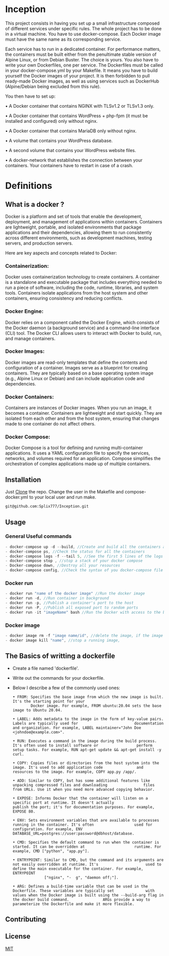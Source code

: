# Inception

This project consists in having you set up a small infrastructure composed of different
services under specific rules. The whole project has to be done in a virtual machine. You
have to use docker-compose.
Each Docker image must have the same name as its corresponding service.


Each service has to run in a dedicated container.
For performance matters, the containers must be built either from the penultimate stable
version of Alpine Linux, or from Debian Buster. The choice is yours.
You also have to write your own Dockerfiles, one per service. The Dockerfiles must
be called in your docker-compose.yml by your Makefile.
It means you have to build yourself the Docker images of your project. It is then forbidden to pull ready-made Docker images, as well as using services such as DockerHub
(Alpine/Debian being excluded from this rule).


You then have to set up:

• A Docker container that contains NGINX with TLSv1.2 or TLSv1.3 only.

• A Docker container that contains WordPress + php-fpm (it must be installed and
configured) only without nginx.

• A Docker container that contains MariaDB only without nginx.

• A volume that contains your WordPress database.

• A second volume that contains your WordPress website files.

• A docker-network that establishes the connection between your containers.
Your containers have to restart in case of a crash.

# Definitions
## What is a docker ?
Docker is a platform and set of tools that enable the development, deployment, and management of applications within containers. Containers are lightweight, portable, and isolated environments that package applications and their dependencies, allowing them to run consistently across different environments, such as development machines, testing servers, and production servers.

Here are key aspects and concepts related to Docker:

### Containerization: ### 
Docker uses containerization technology to create containers. A container is a standalone and executable package that includes everything needed to run a piece of software, including the code, runtime, libraries, and system tools. Containers isolate applications from the host system and other containers, ensuring consistency and reducing conflicts.

### Docker Engine: ###
Docker relies on a component called the Docker Engine, which consists of the Docker daemon (a background service) and a command-line interface (CLI) tool. The Docker CLI allows users to interact with Docker to build, run, and manage containers.

### Docker Images: ###
Docker images are read-only templates that define the contents and configuration of a container. Images serve as a blueprint for creating containers. They are typically based on a base operating system image (e.g., Alpine Linux or Debian) and can include application code and dependencies.

### Docker Containers: ###
Containers are instances of Docker images. When you run an image, it becomes a container. Containers are lightweight and start quickly. They are isolated from each other and from the host system, ensuring that changes made to one container do not affect others.

### Docker Compose: ###
Docker Compose is a tool for defining and running multi-container applications. It uses a YAML configuration file to specify the services, networks, and volumes required for an application. Compose simplifies the orchestration of complex applications made up of multiple containers.



## Installation

Just [Clone](git@github.com:Splix777/Inception.git) the repo. Change the user in the Makefile and compose-docker.yml to your local user and run make.


```bash
git@github.com:Splix777/Inception.git
```

## Usage

### General Useful commands ###

```c
- docker-compose up -d --build, //Create and build all the containers and they still run in the background
- docker-compose ps, //Check the status for all the containers
- docker-compose logs -f --tail 5, //See the first 5 lines of the logs of your containers
- docker-compose stop , //stop a stack of your docker compose
- Docker-compose down, //Destroy all your resources
- docker-compose config, //Check the syntax of you docker-compose file

```

### Docker run

```c
- docker run "name of the docker image" //Run the docker image
- docker run -d, //Run container in background
- docker run -p, //Publish a container's port to the host
- docker run -P, //Publish all exposed port to random ports
- docker run -it "imageName" bash //Run the Docker with access to the bash or (sh).
```

### Docker image
```c
- docker image rm -f "image name/id", //delete the image, if the image is running you need to kill it first.
- docker image kill "name", //stop a running image,
```
## The Basics of writting a dockerfile ##
- Create a file named 'dockerfile'.
- Write out the commands for your dockerfile.
- Below I describe a few of the commonly used ones:
  
      • FROM: Specifies the base image from which the new image is built. It's the starting point for your
              Docker image. For example, FROM ubuntu:20.04 sets the base image to Ubuntu 20.04.
  
      • LABEL: Adds metadata to the image in the form of key-value pairs. Labels are typically used for                         documentation and organization. For example, LABEL maintainer="John Doe <johndoe@example.com>".
  
      • RUN: Executes a command in the image during the build process. It's often used to install software or                 perform setup tasks. For example, RUN apt-get update && apt-get install -y curl.
  
      • COPY: Copies files or directories from the host system into the image. It's used to add application code               and resources to the image. For example, COPY app.py /app/.
  
      • ADD: Similar to COPY, but has some additional features like unpacking compressed files and downloading                files from URLs. Use it when you need more advanced copying behavior.
  
      • EXPOSE: Informs Docker that the container will listen on a specific port at runtime. It doesn't actually                 publish the port; it's for documentation purposes. For example, EXPOSE 80.
  
      • ENV: Sets environment variables that are available to processes running in the container. It's often                  used for configuration. For example, ENV DATABASE_URL=postgres://user:password@dbhost/database.
  
      • CMD: Specifies the default command to run when the container is started. It can be overridden at                      runtime. For example, CMD ["python", "app.py"].
  
      • ENTRYPOINT: Similar to CMD, but the command and its arguments are not easily overridden at runtime. It's                     used to define the main executable for the container. For example, ENTRYPOINT
                    ["nginx", "-  g", "daemon off;"].
  
      • ARG: Defines a build-time variable that can be used in the Dockerfile. These variables are typically set              with values when the Docker image is built using the --build-arg flag in the docker build command.               ARGs provide a way to parameterize the Dockerfile and make it more flexible.
  

## Contributing

## License

[MIT](https://choosealicense.com/licenses/mit/)
